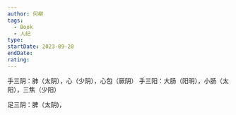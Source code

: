 ```yaml
---
author: 何柳
tags:
  - Book
  - 人纪
type: 
startDate: 2023-09-20
endDate: 
rating:
---
```

手三阴：肺（太阴），心（少阴），心包（厥阴）
手三阳：大肠（阳明），小肠（太阳），三焦（少阳）

足三阴：脾（太阴)，



